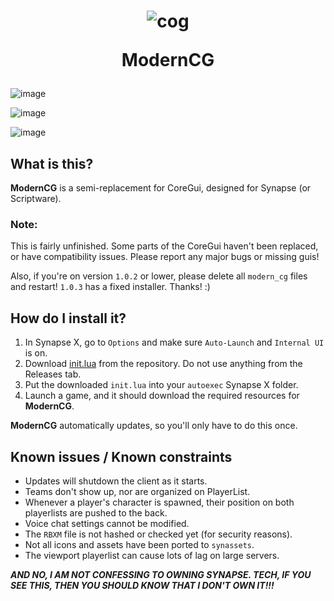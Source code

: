 <h1 align="center">

![cog](https://user-images.githubusercontent.com/101374892/184522234-85845699-cd67-4ba7-b07f-d8877b920a8a.png)

ModernCG

</h1>

![image](https://user-images.githubusercontent.com/101374892/184505105-6ab1b92b-ed29-49ce-9347-3975299fa143.png)

![image](https://user-images.githubusercontent.com/101374892/184505115-2a2536aa-01f6-4b46-82ca-a75f1dbf04ca.png)

![image](https://user-images.githubusercontent.com/101374892/184505122-eb1e7679-403b-4a7b-9a81-f056175f4802.png)


## What is this?

**ModernCG** is a semi-replacement for CoreGui, designed for Synapse (or Scriptware).

### Note:
This is fairly unfinished. Some parts of the CoreGui haven't been replaced, or have compatibility issues. Please report any major bugs or missing guis!

Also, if you're on version `1.0.2` or lower, please delete all `modern_cg` files and restart! `1.0.3` has a fixed installer. Thanks! :)

## How do I install it?

1. In Synapse X, go to `Options` and make sure `Auto-Launch` and `Internal UI` is on.
2. Download [init.lua](https://raw.githubusercontent.com/raymonable/ModernCG/main/init.lua) from the repository. Do not use anything from the Releases tab.
3. Put the downloaded `init.lua` into your `autoexec` Synapse X folder.
4. Launch a game, and it should download the required resources for **ModernCG**.

**ModernCG** automatically updates, so you'll only have to do this once.

## Known issues / Known constraints

- Updates will shutdown the client as it starts.
- Teams don't show up, nor are organized on PlayerList.
- Whenever a player's character is spawned, their position on both playerlists are pushed to the back.
- Voice chat settings cannot be modified.
- The `RBXM` file is not hashed or checked yet (for security reasons).
- Not all icons and assets have been ported to `synassets`.
- The viewport playerlist can cause lots of lag on large servers.

***AND NO, I AM NOT CONFESSING TO OWNING SYNAPSE. TECH, IF YOU SEE THIS, THEN YOU SHOULD KNOW THAT I DON'T OWN IT!!!***
